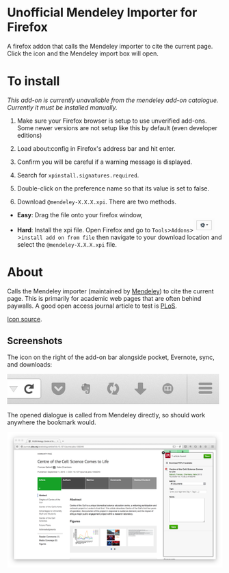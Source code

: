# Unofficial Mendeley Importer for Firefox
A firefox addon that calls the Mendeley importer to cite the current page. Click the icon and the Mendeley import box will open.

# To install

*This add-on is currently unavailable from the mendeley add-on catalogue. Currently it must be installed manually.*

1. Make sure your Firefox browser is setup to use unverified add-ons. Some newer versions are not setup like this by default (even developer editions)
  1. Load about:config in Firefox's address bar and hit enter.
  2. Confirm you will be careful if a warning message is displayed.
  3. Search for `xpinstall.signatures.required`.
  4. Double-click on the preference name so that its value is set to false.

2. Download `@mendeley-X.X.X.xpi`. There are two methods.
  - **Easy**: Drag the file onto your firefox window,
  - **Hard**: Install the xpi file. Open Firefox and go to `Tools`>`Addons`><img src='data/cog.png' width = '50px'>>`install add on from file` then navigate to your download location and select the `@mendeley-X.X.X.xpi` file.

# About
Calls the Mendeley importer (maintained by [Mendeley](http://blog.mendeley.com/research-tutorials/mendeleys-one-click-web-importer/)) to cite the current page. This is primarily for academic web pages that are often behind paywalls. A good open access journal article to test is [PLoS](http://journals.plos.org/plosbiology/article?id=10.1371/journal.pbio.1002240).

[Icon source](https://commons.wikimedia.org/wiki/File:Book_icon_%28white_on_black%29.svg).

## Screenshots
The icon on the right of the add-on bar alongside pocket, Evernote, sync, and downloads:

![icon in add-on bar](data/bookmarkbar.png)

The opened dialogue is called from Mendeley directly, so should work anywhere the bookmark would.

![screenshot of web importer](data/webimporter.png)
